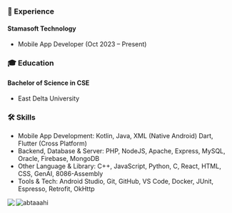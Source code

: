 ### 🚀 Experience
#### Stamasoft Technology
- Mobile App Developer (Oct 2023 – Present)

### 🎓 Education
#### Bachelor of Science in CSE 
- East Delta University

### 🛠 Skills
- Mobile App Development: Kotlin, Java, XML (Native Android) Dart, Flutter (Cross Platform)
- Backend, Database & Server: PHP, NodeJS, Apache, Express, MySQL, Oracle, Firebase, MongoDB
- Other Language & Library: C++, JavaScript, Python, C, React, HTML, CSS, GenAI, 8086-Assembly
- Tools & Tech: Android Studio, Git, GitHub, VS Code, Docker, JUnit, Espresso, Retrofit, OkHttp

<a href="#">
  <img align="left" src="https://my-stats-43gk.vercel.app/api/top-langs/?username=abtaaahi&hide=html,scss,css&langs_count=8&layout=compact&theme=radical&" />
</a>


<p><img align="left" src="https://github-readme-stats.vercel.app/api/top-langs?username=abtaaahi&show_icons=true&locale=en&layout=compact" alt="abtaaahi" /></p>
